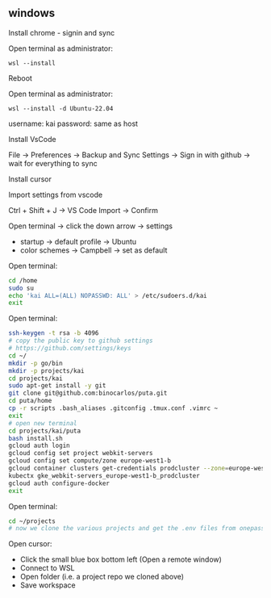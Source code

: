 ## windows

Install chrome - signin and sync

Open terminal as administrator:

```
wsl --install
```

Reboot

Open terminal as administrator:

```
wsl --install -d Ubuntu-22.04
```

username: kai
password: same as host

Install VsCode

File -> Preferences -> Backup and Sync Settings -> Sign in with github -> wait for everything to sync

Install cursor

Import settings from vscode

Ctrl + Shift + J -> VS Code Import -> Confirm

Open terminal -> click the down arrow -> settings

 * startup -> default profile -> Ubuntu
 * color schemes -> Campbell -> set as default

Open terminal:

```bash
cd /home
sudo su
echo 'kai ALL=(ALL) NOPASSWD: ALL' > /etc/sudoers.d/kai
exit
```

Open terminal:

```bash
ssh-keygen -t rsa -b 4096
# copy the public key to github settings
# https://github.com/settings/keys
cd ~/
mkdir -p go/bin
mkdir -p projects/kai
cd projects/kai
sudo apt-get install -y git
git clone git@github.com:binocarlos/puta.git
cd puta/home
cp -r scripts .bash_aliases .gitconfig .tmux.conf .vimrc ~
exit
# open new terminal
cd projects/kai/puta
bash install.sh
gcloud auth login
gcloud config set project webkit-servers
gcloud config set compute/zone europe-west1-b
gcloud container clusters get-credentials prodcluster --zone=europe-west1-b
kubectx gke_webkit-servers_europe-west1-b_prodcluster
gcloud auth configure-docker
exit
```

Open terminal:

```bash
cd ~/projects
# now we clone the various projects and get the .env files from onepassword
```

Open cursor:

 * Click the small blue box bottom left (Open a remote window)
 * Connect to WSL
 * Open folder (i.e. a project repo we cloned above)
 * Save workspace

